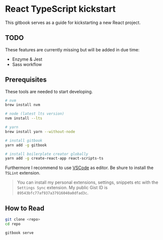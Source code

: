 # React TypeScript kickstart

This gitbook serves as a guide for kickstarting a new React project.

## TODO
These features are currently missing but will be added in due time:
* Enzyme & Jest
* Sass workflow

## Prerequisites

These tools are needed to start developing.

```bash
# nvm
brew install nvm

# node (latest lts version)
nvm install --lts

# yarn
brew install yarn --without-node

# install gitbook
yarn add -g gitbook

# install boilerplate creator globally
yarn add -g create-react-app react-scripts-ts
```

Furthermore I recommend to use [VSCode](https://code.visualstudio.com/) as editor. Be shure to install the `TSLint` extension.

>You can install my personal extensions, settings, snippets etc with the `Settings Sync` extension. My public Gist ID is `89543bfc77af937a37916040a0dfad3c`.

## How to Read

```bash
git clone <repo>
cd repo

gitbook serve
```
